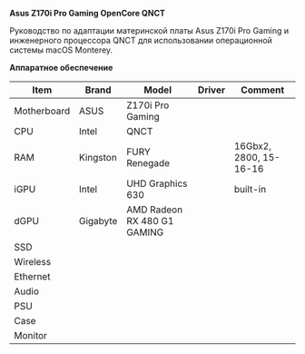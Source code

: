 **Asus Z170i Pro Gaming OpenCore QNCT**

Руководство по адаптации материнской платы Asus Z170i Pro Gaming и инженерного процессора QNCT для использовании операционной системы macOS Monterey.

**Аппаратное обеспечение**

| Item        | Brand    | Model                       | Driver | Comment                |
|-------------|----------|-----------------------------|--------|------------------------|
| Motherboard | ASUS     | Z170i Pro Gaming            |        |                        |
| CPU         | Intel    | QNCT                        |        |                        |
| RAM         | Kingston | FURY Renegade               |        | 16Gbx2, 2800, 15-16-16 |
| iGPU        | Intel    | UHD Graphics 630            |        | built-in               |
| dGPU        | Gigabyte | AMD Radeon RX 480 G1 GAMING |        |                        |
| SSD         |          |                             |        |                        |
| Wireless    |          |                             |        |                        |
| Ethernet    |          |                             |        |                        |
| Audio       |          |                             |        |                        |
| PSU         |          |                             |        |                        |
| Case        |          |                             |        |                        |
| Monitor     |          |                             |        |                        |